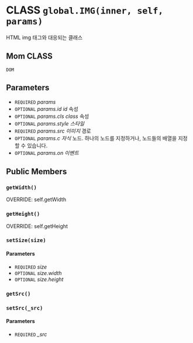 # CLASS `global.IMG(inner, self, params)`
HTML img 태그와 대응되는 클래스

## Mom CLASS
`DOM`

## Parameters
* `REQUIRED` *params*
* `OPTIONAL` *params.id		id* 속성
* `OPTIONAL` *params.cls		class* 속성
* `OPTIONAL` *params.style	스타일*
* `REQUIRED` *params.src		이미지* 경로
* `OPTIONAL` *params.c		자식* 노드. 하나의 노드를 지정하거나, 노드들의 배열을 지정할 수 있습니다.
* `OPTIONAL` *params.on		이벤트*

## Public Members

### `getWidth()`
OVERRIDE: self.getWidth

### `getHeight()`
OVERRIDE: self.getHeight

### `setSize(size)`
#### Parameters
* `REQUIRED` *size*
* `OPTIONAL` *size.width*
* `OPTIONAL` *size.height*

### `getSrc()`

### `setSrc(_src)`
#### Parameters
* `REQUIRED` *_src*
